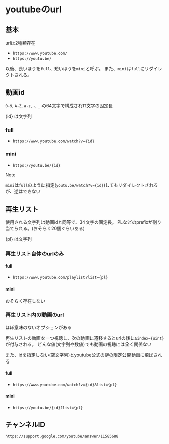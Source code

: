 # youtubeのurl

## 基本

urlは2種類存在

- `https://www.youtube.com/`
- `https://youtu.be/`

以後、長いほうを`full`、短いほうを`mini`と呼ぶ。
また、`mini`は`full`にリダイレクトされる。

## 動画id

`0-9`, `A-Z`, `a-z`, `-`, `_` の64文字で構成され11文字の固定長

{id} は文字列

### full

- `https://www.youtube.com/watch?v={id}`

### mini

- `https://youtu.be/{id}`

> [!NOTE]
> `mini`は`full`のように指定(`youtu.be/watch?v={id}`)してもリダイレクトされるが、逆はできない

## 再生リスト

使用される文字列は動画idと同等で、34文字の固定長。
PLなどのprefixが割り当てられる。(おそらく20個ぐらいある)

{pl} は文字列

### 再生リスト自体のurlのみ

#### full

- `https://www.youtube.com/playlist?list={pl}`

#### mini

おそらく存在しない

### 再生リスト内の動画のurl

ほぼ意味のないオプションがある

再生リストの動画を一つ視聴し、次の動画に遷移するとurlの後に`&index={uint}`が付与される。
どんな値(文字列や数値)でも動画の視聴には全く関係ない

また、idを指定しない(空文字列)とyoutube公式の[謎の限定公開動画](https://www.youtube.com/watch?v=9xp1XWmJ_Wo)に飛ばされる

#### full

- `https://www.youtube.com/watch?v={id}&list={pl}`

#### mini

- `https://youtu.be/{id}?list={pl}`

## チャンネルID

`https://support.google.com/youtube/answer/11585688`
